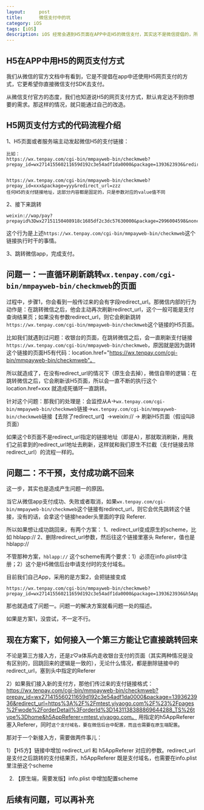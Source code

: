 ```yaml
---
layout:     post
title:      微信支付中的坑
category: iOS
tags: [iOS]
description: iOS 经常会遇到H5页面在APP中走H5的微信支付，其实这不是微信提倡的，所以坑也不少。
---
```


## H5在APP中用H5的网页支付方式

我们从微信的官方文档中有看到，它是不提倡在app中还使用H5网页支付的方式，它更希望你直接微信支付SDK去支付。

从微信支付官方的态度，我们也知道说H5的网页支付方式，默认肯定达不到你想要的需求。那这样的情况，就只能通过自己的改造。


## H5网页支付方式的代码流程介绍

1、H5页面或者服务端主动发起微信H5的支付链接：

```
比如：
https://wx.tenpay.com/cgi-bin/mmpayweb-bin/checkmweb?prepay_id=wx271415560211659d192c3e54adf1da0000&package=1393623936&redirect_url=https%3A%2F%2Fmtest.yiyaogo.com%2F%23%2Fpages%2Fwode%2ForderDetail%3ForderId%3D1431138388869644288_TS%26type%3Dhome&h5AppReferer=mtest.yiyaogo.com


https://wx.tenpay.com/cgi-bin/mmpayweb-bin/checkmweb?prepay_id=xxx&package=yyy&redirect_url=zzz
任何H5的支付链接地址，这部分内容都是固定的，只是参数对应的value值不同
```

2、接下来跳转

```
weixin://wap/pay?prepayid%3Dwx27151150408918c1685df2c3dc57630000&package=2996004598&noncestr=1630048517&sign=24b3e70c0996af7b2201914754131d5a
```
这个行为是上述`https://wx.tenpay.com/cgi-bin/mmpayweb-bin/checkmweb`这个链接执行时干的事情。

3、跳转微信app，完成支付。


## 问题一：一直循环刷新跳转`wx.tenpay.com/cgi-bin/mmpayweb-bin/checkmweb`的页面
过程中，步骤1，你会看到一般传过来的会有字段redirect_url。那微信内部的行为动作是：在跳转微信之后，他会主动再次刷新redirect_url，这个一般可能是支付查询结果页；如果没有参数redirect_url，则它会刷新跳转 `https://wx.tenpay.com/cgi-bin/mmpayweb-bin/checkmweb`这个链接的H5页面。

比如我们就遇到过问题：收银台的页面，在跳转微信之后，会一直刷新支付链接 `https://wx.tenpay.com/cgi-bin/mmpayweb-bin/checkmweb`，原因就是因为跳转这个链接的页面H5有代码：location.href="https://wx.tenpay.com/cgi-bin/mmpayweb-bin/checkmweb"。

所以就造成了，在没有redirect_url的情况下（原生会去掉），微信自带的逻辑：在跳转微信之后，它会刷新该H5页面，所以会一直不断的执行这个location.href=xxx
就造成死循环一直跳转。

针对这个问题：那我们的处理是：会监控从A->`wx.tenpay.com/cgi-bin/mmpayweb-bin/checkmweb`链接->`wx.tenpay.com/cgi-bin/mmpayweb-bin/checkmweb`链接【去除了redirect_url】->weixin:// -> 刷新H5页面（假设叫B页面）

如果这个B页面不是redirect_url指定的链接地址（即是A），那就取消刷新，用我们之前拿到的redirect_url地址去刷新，这样就和我们原生不拦截（支付链接去除redirect_url）的流程一样的。



## 问题二：不干预，支付成功跳不回来

这一步，其实也是造成产生问题一的原因。

当它从微信app支付成功、失败或者取消，如果`wx.tenpay.com/cgi-bin/mmpayweb-bin/checkmweb`这个链接有redirect_url，则它会优先跳转这个链接，没有的话，会拿这个链接header头里面的字段 Referer. 

所以如果想让成功跳回来，有两个方案：
1、redirect_url变成原生的scheme，比如 hblapp://
2、删除redirect_url参数，然后往这个链接里塞头 Referer，值也是 hblapp://

不管那种方案，`hblapp://` 这个scheme有两个要求：1）必须在info.plist中注册；2）这个是H5微信后台申请支付时的支付域名。

目前我们自己App，采用的是方案2，会把链接变成

```
https://wx.tenpay.com/cgi-bin/mmpayweb-bin/checkmweb?prepay_id=wx271415560211659d192c3e54adf1da0000&package=1393623936&h5AppReferer=mtest.yiyaogo.com
```
那也就造成了问题一。问题一的解决方案就看问题一处的描述。

如果是方案1，没尝试，不一定不行。


## 现在方案下，如何接入一个第三方能让它直接跳转回来

不论是第三方接入方，还是z♡a体系内走收银台支付的页面（其实两种情况是没有区别的，回跳回来的逻辑是一致的），无论什么情况，都是删除链接中的redirect_url，塞到头中指定的Referer

2）如果我们接入新的支付方，那他们传过来的支付链接格式：https://wx.tenpay.com/cgi-bin/mmpayweb-bin/checkmweb?prepay_id=wx271415560211659d192c3e54adf1da0000&package=1393623936&redirect_url=https%3A%2F%2Fmtest.yiyaogo.com%2F%23%2Fpages%2Fwode%2ForderDetail%3ForderId%3D1431138388869644288_TS%26type%3Dhome&h5AppReferer=mtest.yiyaogo.com。
用指定的h5AppReferer塞入Referer，同时`这个支付域名，要在微信后台中配置，而且也需要在原生端配置`。

那对于一个新接入方，需要做两件事儿：

1）【H5方】链接中增加 redirect_url 和 h5AppReferer 对应的参数。redirect_url 是支付之后跳转的支付结果页，h5AppReferer 既是支付域名，也需要在info.plist里注册这个scheme

2) 【原生端，需要发版】info.plist 中增加配置scheme


## 后续有问题，可以再补充





